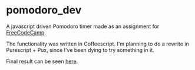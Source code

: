 # pomodoro_dev
  A javascript driven Pomodoro timer made as an assignment for [FreeCodeCamp](http://www.freecodecamp.com).

  The functionality was written in Coffeescript. I'm planning to do a rewrite in
  Purescript + Pux, since I've been dying to try something in it.


Final result can be seen [here](https://sroelants.github.io/Pomodoro).
